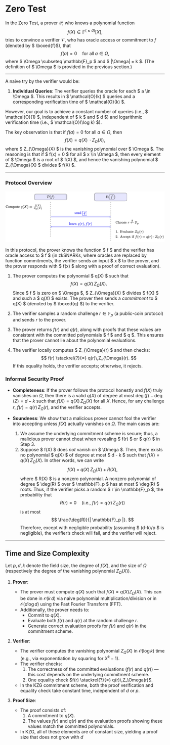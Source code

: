 # Zero Test
In the Zero Test, a prover $\mathcal{P}$, who knows a polynomial function 
$$
f(X) \in \mathbb{F}^{(\leq d)}[X],
$$
tries to convince a verifier $\mathcal{V}$, who has oracle access or commitment to $f$ (denoted by $ \boxed{f}$), that
$$
f(a) = 0 \quad \text{for all}\; a \in \Omega,
$$
where $ \Omega \subseteq \mathbb{F}_p $ and $ |\Omega| = k $. (The definition of $ \Omega $ is provided in the previous section.)

---

A naive try by the verifier would be:
1. **Individual Queries**: The verifier queries the oracle for each $ a \in \Omega $. This results in $ \mathcal{O}(k) $ queries and a corresponding verification time of $ \mathcal{O}(k) $.

However, our goal is to achieve a constant number of queries (i.e., $ \mathcal{O}(1) $, independent of $ k $ and $ d $) and logarithmic verification time (i.e., $ \mathcal{O}(\log k) $).


The key observation is that if $f(a) = 0 \  \text{for all}\; a \in \Omega,$
then
$$
f(X) = q(X)\,\cdot Z_{\Omega}(X),
$$
where $ Z_{\Omega}(X) $ is the vanishing polynomial over $ \Omega $. The reasoning is that if $ f(x) = 0 $ for all $ x \in \Omega $, then every element of $ \Omega $ is a root of $ f(X) $, and hence the vanishing polynomial $ Z_{\Omega}(X) $ divides $ f(X) $.

---

### Protocol Overview

![Zero Test Protocol](./diagrams/zero_test.png)

In this protocol, the prover knows the function $ f $ and the verifier has oracle access to $ f $ (in zkSNARKs, where oracles are replaced by function commitments, the verifier sends an input $ x $ to the prover, and the prover responds with $ f(x) $ along with a proof of correct evaluation).

1. The prover computes the polynomial $ q(X) $ such that 
   $$
   f(X) = q(X)\,Z_{\Omega}(X).
   $$
   Since $ f $ is zero on $ \Omega $, $ Z_{\Omega}(X) $ divides $ f(X) $ and such a $ q(X) $ exists. The prover then sends a *commitment* to $ q(X) $ (denoted by $ \boxed{q} $) to the verifier.


2.    The verifier samples a random challenge $r \in \mathbb{F}_p$ (a public-coin protocol) and sends $r$ to the prover.

3. The prover returns $f(r) \  \text{and} \  q(r),$
   along with proofs that these values are consistent with the committed polynomials $ f $ and $ q $. This ensures that the prover cannot lie about the polynomial evaluations.


4. The verifier locally computes $ Z_{\Omega}(r) $ and then checks:
   $$
   f(r) \stackrel{?}{=} q(r)\,Z_{\Omega}(r).
   $$
   If this equality holds, the verifier accepts; otherwise, it rejects.

### Informal Security Proof
- **Completeness**: If the prover follows the protocol honestly and $f(X)$ truly vanishes on $\Omega$, then there is a valid $q(X)$ of degree at most $\deg(f) - \deg(Z) = d - k$ such that $f(X) = q(X)\,Z_{\Omega}(X)$ for all $X$. Hence, for any challenge $r$, $f(r) = q(r)\,Z_{\Omega}(r),$ and the verifier accepts.

- **Soundness**: We show that a malicious prover cannot fool the verifier into accepting unless $f(X)$ actually vanishes on $\Omega$. The main cases are:
   1. We assume the underlying commitment scheme is secure; thus, a malicious prover cannot cheat when revealing $ f(r) $ or $ q(r) $ in Step 3.
   2. Suppose $ f(X) $ does *not* vanish on $ \Omega $. Then, there exists no polynomial $ q(X) $ of degree at most $ d - k $ such that $f(X) = q(X)\,Z_{\Omega}(X).$
   In other words, we can write
   $$
   f(X) \;=\; q(X)\,Z_{\Omega}(X) \;+\; R(X),
   $$
   where $ R(X) $ is a nonzero polynomial. A nonzero polynomial of degree $ \deg(R) $ over $ \mathbb{F}_p $ has at most $ \deg(R) $ roots. Thus, if the verifier picks a random $ r \in \mathbb{F}_p $, the probability that 
   $$
   R(r) = 0 \quad \text{(i.e., } f(r) = q(r)\,Z_{\Omega}(r)\text{)}
   $$
   is at most
   $$
   \frac{\deg(R)}{| \mathbb{F}_p |}.
   $$
   Therefore, except with negligible probability (assuming $ (d-k)/p $ is negligible), the verifier’s check will fail, and the verifier will reject.

---

## Time and Size Complexity
Let $p, d, k$ denote the field size, the degree of $f(X)$, and the size of $\Omega$ (respectively the degree of the vanishing polynomial $Z_\Omega(X)$).

1. **Prover**:  
   - The prover must compute $q(X)$ such that $f(X) = q(X) Z_\Omega(X)$. This can be done in 
     $\mathcal{O}(k\,d)$ via naive polynomial multiplication/division or in 
     $\mathcal{O}(d \log d)$ using the Fast Fourier Transform (FFT).  
   - Additionally, the prover needs to:
     - Commit to $q(X)$.
     - Evaluate both $f(r)$ and $q(r)$ at the random challenge $r$.
     - Generate correct evaluation proofs for $f(r)$ and $q(r)$ in the commitment scheme.

2. **Verifier**:  
   - The verifier computes the vanishing polynomial $Z_\Omega(X)$ in 
     $\mathcal{O}(\log k)$ time (e.g., via exponentiation by squaring for $X^k - 1$).  
   - The verifier checks:
     1. The correctness of the committed evaluations ($f(r)$ and $q(r)$) — this cost depends on the underlying commitment scheme.
     2. One equality check $f(r) \stackrel{?}{=} q(r)\,Z_\Omega(r)$.  
   - In the KZG commitment scheme, both the proof verification and equality check take constant time, independent of $d$ or $p$.

3. **Proof Size**:  
   - The proof consists of:
     1. A commitment to $q(X)$.
     2. The values $f(r)$ and $q(r)$ and the evaluation proofs showing these values match the committed polynomials.  
   - In KZG, all of these elements are of constant size, yielding a proof size that does not grow with $d$